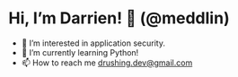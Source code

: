 # Hi, I’m Darrien! 👋 (@meddlin)
- 👀 I’m interested in application security.
- 🌱 I’m currently learning Python!
- 📫 How to reach me drushing.dev@gmail.com

<!---
meddlin/meddlin is a ✨ special ✨ repository because its `README.md` (this file) appears on your GitHub profile.
You can click the Preview link to take a look at your changes.
--->
